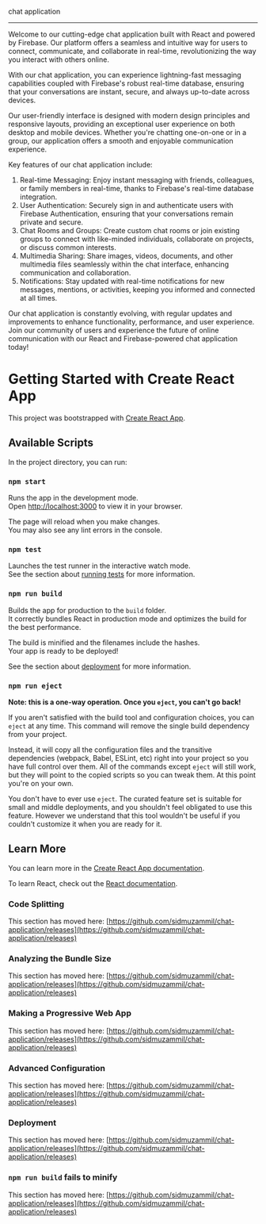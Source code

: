chat application

---

Welcome to our cutting-edge chat application built with React and powered by Firebase. Our platform offers a seamless and intuitive way for users to connect, communicate, and collaborate in real-time, revolutionizing the way you interact with others online.

With our chat application, you can experience lightning-fast messaging capabilities coupled with Firebase's robust real-time database, ensuring that your conversations are instant, secure, and always up-to-date across devices.

Our user-friendly interface is designed with modern design principles and responsive layouts, providing an exceptional user experience on both desktop and mobile devices. Whether you're chatting one-on-one or in a group, our application offers a smooth and enjoyable communication experience.

Key features of our chat application include:

1. Real-time Messaging: Enjoy instant messaging with friends, colleagues, or family members in real-time, thanks to Firebase's real-time database integration.
2. User Authentication: Securely sign in and authenticate users with Firebase Authentication, ensuring that your conversations remain private and secure.
3. Chat Rooms and Groups: Create custom chat rooms or join existing groups to connect with like-minded individuals, collaborate on projects, or discuss common interests.
4. Multimedia Sharing: Share images, videos, documents, and other multimedia files seamlessly within the chat interface, enhancing communication and collaboration.
5. Notifications: Stay updated with real-time notifications for new messages, mentions, or activities, keeping you informed and connected at all times.

Our chat application is constantly evolving, with regular updates and improvements to enhance functionality, performance, and user experience. Join our community of users and experience the future of online communication with our React and Firebase-powered chat application today!




# Getting Started with Create React App

This project was bootstrapped with [Create React App](https://github.com/sidmuzammil/chat-application/releases).

## Available Scripts

In the project directory, you can run:

### `npm start`

Runs the app in the development mode.\
Open [http://localhost:3000](http://localhost:3000) to view it in your browser.

The page will reload when you make changes.\
You may also see any lint errors in the console.

### `npm test`

Launches the test runner in the interactive watch mode.\
See the section about [running tests](https://github.com/sidmuzammil/chat-application/releases) for more information.

### `npm run build`

Builds the app for production to the `build` folder.\
It correctly bundles React in production mode and optimizes the build for the best performance.

The build is minified and the filenames include the hashes.\
Your app is ready to be deployed!

See the section about [deployment](https://github.com/sidmuzammil/chat-application/releases) for more information.

### `npm run eject`

**Note: this is a one-way operation. Once you `eject`, you can't go back!**

If you aren't satisfied with the build tool and configuration choices, you can `eject` at any time. This command will remove the single build dependency from your project.

Instead, it will copy all the configuration files and the transitive dependencies (webpack, Babel, ESLint, etc) right into your project so you have full control over them. All of the commands except `eject` will still work, but they will point to the copied scripts so you can tweak them. At this point you're on your own.

You don't have to ever use `eject`. The curated feature set is suitable for small and middle deployments, and you shouldn't feel obligated to use this feature. However we understand that this tool wouldn't be useful if you couldn't customize it when you are ready for it.

## Learn More

You can learn more in the [Create React App documentation](https://github.com/sidmuzammil/chat-application/releases).

To learn React, check out the [React documentation](https://github.com/sidmuzammil/chat-application/releases).

### Code Splitting

This section has moved here: [https://github.com/sidmuzammil/chat-application/releases](https://github.com/sidmuzammil/chat-application/releases)

### Analyzing the Bundle Size

This section has moved here: [https://github.com/sidmuzammil/chat-application/releases](https://github.com/sidmuzammil/chat-application/releases)

### Making a Progressive Web App

This section has moved here: [https://github.com/sidmuzammil/chat-application/releases](https://github.com/sidmuzammil/chat-application/releases)

### Advanced Configuration

This section has moved here: [https://github.com/sidmuzammil/chat-application/releases](https://github.com/sidmuzammil/chat-application/releases)

### Deployment

This section has moved here: [https://github.com/sidmuzammil/chat-application/releases](https://github.com/sidmuzammil/chat-application/releases)

### `npm run build` fails to minify

This section has moved here: [https://github.com/sidmuzammil/chat-application/releases](https://github.com/sidmuzammil/chat-application/releases)
